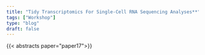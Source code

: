 ```yaml
---
title: "Tidy Transcriptomics For Single-Cell RNA Sequencing Analyses**"
tags: ["Workshop"]
type: "blog"
draft: false
---
```


{{< abstracts paper="paper17">}}


